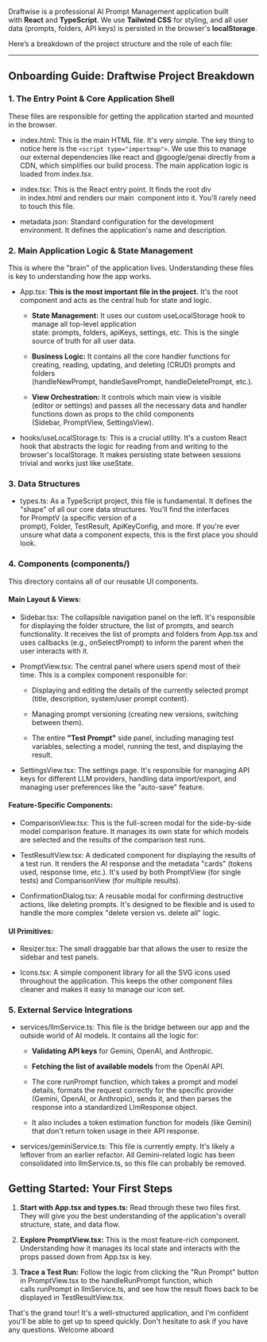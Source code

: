 Draftwise is a professional AI Prompt Management application built with **React** and **TypeScript**. We use **Tailwind CSS** for styling, and all user data (prompts, folders, API keys) is persisted in the browser's **localStorage**.

Here’s a breakdown of the project structure and the role of each file:

---

## Onboarding Guide: Draftwise Project Breakdown
### 1. The Entry Point & Core Application Shell

These files are responsible for getting the application started and mounted in the browser.

- index.html: This is the main HTML file. It's very simple. The key thing to notice here is the `<script type="importmap">`. We use this to manage our external dependencies like react and @google/genai directly from a CDN, which simplifies our build process. The main application logic is loaded from index.tsx.
    
- index.tsx: This is the React entry point. It finds the root div in index.html and renders our main <App /> component into it. You'll rarely need to touch this file.
    
- metadata.json: Standard configuration for the development environment. It defines the application's name and description.

### 2. Main Application Logic & State Management
This is where the "brain" of the application lives. Understanding these files is key to understanding how the app works.

- App.tsx: **This is the most important file in the project.** It's the root component and acts as the central hub for state and logic.
    
    - **State Management:** It uses our custom useLocalStorage hook to manage all top-level application state: prompts, folders, apiKeys, settings, etc. This is the single source of truth for all user data.
        
    - **Business Logic:** It contains all the core handler functions for creating, reading, updating, and deleting (CRUD) prompts and folders (handleNewPrompt, handleSavePrompt, handleDeletePrompt, etc.).
        
    - **View Orchestration:** It controls which main view is visible (editor or settings) and passes all the necessary data and handler functions down as props to the child components (Sidebar, PromptView, SettingsView).
        
- hooks/useLocalStorage.ts: This is a crucial utility. It's a custom React hook that abstracts the logic for reading from and writing to the browser's localStorage. It makes persisting state between sessions trivial and works just like useState.

### 3. Data Structures

- types.ts: As a TypeScript project, this file is fundamental. It defines the "shape" of all our core data structures. You'll find the interfaces for PromptV (a specific version of a prompt), Folder, TestResult, ApiKeyConfig, and more. If you're ever unsure what data a component expects, this is the first place you should look.

### 4. Components (components/)

This directory contains all of our reusable UI components.

#### **Main Layout & Views:**

- Sidebar.tsx: The collapsible navigation panel on the left. It's responsible for displaying the folder structure, the list of prompts, and search functionality. It receives the list of prompts and folders from App.tsx and uses callbacks (e.g., onSelectPrompt) to inform the parent when the user interacts with it.
    
- PromptView.tsx: The central panel where users spend most of their time. This is a complex component responsible for:
    
    - Displaying and editing the details of the currently selected prompt (title, description, system/user prompt content).
        
    - Managing prompt versioning (creating new versions, switching between them).
        
    - The entire **"Test Prompt"** side panel, including managing test variables, selecting a model, running the test, and displaying the result.
        
- SettingsView.tsx: The settings page. It's responsible for managing API keys for different LLM providers, handling data import/export, and managing user preferences like the "auto-save" feature.

#### **Feature-Specific Components:**

- ComparisonView.tsx: This is the full-screen modal for the side-by-side model comparison feature. It manages its own state for which models are selected and the results of the comparison test runs.
    
- TestResultView.tsx: A dedicated component for displaying the results of a test run. It renders the AI response and the metadata "cards" (tokens used, response time, etc.). It's used by both PromptView (for single tests) and ComparisonView (for multiple results).
    
- ConfirmationDialog.tsx: A reusable modal for confirming destructive actions, like deleting prompts. It's designed to be flexible and is used to handle the more complex "delete version vs. delete all" logic.

#### **UI Primitives:**

- Resizer.tsx: The small draggable bar that allows the user to resize the sidebar and test panels.
    
- Icons.tsx: A simple component library for all the SVG icons used throughout the application. This keeps the other component files cleaner and makes it easy to manage our icon set.

### 5. External Service Integrations

- services/llmService.ts: This file is the bridge between our app and the outside world of AI models. It contains all the logic for:
    
    - **Validating API keys** for Gemini, OpenAI, and Anthropic.
        
    - **Fetching the list of available models** from the OpenAI API.
        
    - The core runPrompt function, which takes a prompt and model details, formats the request correctly for the specific provider (Gemini, OpenAI, or Anthropic), sends it, and then parses the response into a standardized LlmResponse object.
        
    - It also includes a token estimation function for models (like Gemini) that don't return token usage in their API response.
        
- services/geminiService.ts: This file is currently empty. It's likely a leftover from an earlier refactor. All Gemini-related logic has been consolidated into llmService.ts, so this file can probably be removed.

## Getting Started: Your First Steps

1. **Start with App.tsx and types.ts:** Read through these two files first. They will give you the best understanding of the application's overall structure, state, and data flow.
    
2. **Explore PromptView.tsx:** This is the most feature-rich component. Understanding how it manages its local state and interacts with the props passed down from App.tsx is key.
    
3. **Trace a Test Run:** Follow the logic from clicking the "Run Prompt" button in PromptView.tsx to the handleRunPrompt function, which calls runPrompt in llmService.ts, and see how the result flows back to be displayed in TestResultView.tsx.

That's the grand tour! It's a well-structured application, and I'm confident you'll be able to get up to speed quickly. Don't hesitate to ask if you have any questions. Welcome aboard